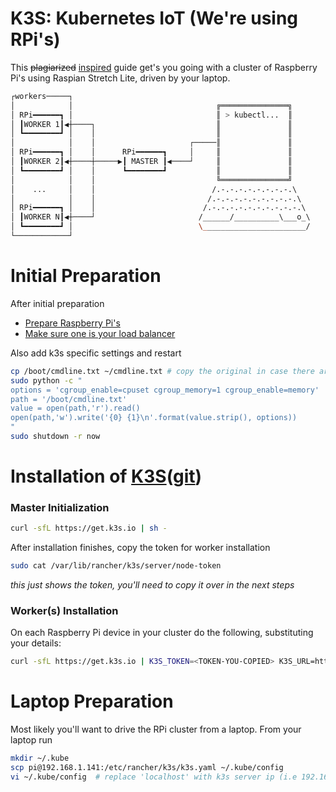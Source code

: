 # K3S: Kubernetes IoT (We're using RPi's)
This ~~plagiarized~~ [inspired](https://blog.alexellis.io/test-drive-k3s-on-raspberry-pi/) guide get's you going with a cluster of Raspberry Pi's using Raspian Stretch Lite, driven by your laptop.
```bash
┌workers─────┐                                                      
│            │                                ╔═══════════════╗     
│ RPi━━━━━━┓ │                                ║ > kubectl...  ║     
│ ┃WORKER 1┃◀┼────┐                           ║               ║     
│ ┗━━━━━━━━┛ │    │                           ║               ║     
│            │    │                     ┌─────║               ║     
│ RPi━━━━━━┓ │    │      RPi━━━━━━┓     │     ║               ║     
│ ┃WORKER 2┃◀┼────┼─────▶┃ MASTER ┃◀────┘     ║               ║     
│ ┗━━━━━━━━┛ │    │      ┗━━━━━━━━┛           ║               ║     
│            │    │                           ╚═══════════════╝     
│    ...     │    │                          /.-.-.-.-.-.-.-.-.\    
│            │    │                         /.-.-.-.-.-.-.-.-.-.\   
│ RPi━━━━━━┓ │    │                        /.-.-.-.-.-.-.-.-.-.-.\  
│ ┃WORKER N┃◀┼────┘                       /______/__________\___o_\ 
│ ┗━━━━━━━━┛ │                            \_______________________/ 
└────────────┘                                                      
```

# Initial Preparation
After initial preparation
- [Prepare Raspberry Pi's](./README.rpi.md)
- [Make sure one is your load balancer](./README.loadbalancer.md)

Also add k3s specific settings and restart
```bash
cp /boot/cmdline.txt ~/cmdline.txt # copy the original in case there are mistakes
sudo python -c "
options = 'cgroup_enable=cpuset cgroup_memory=1 cgroup_enable=memory'
path = '/boot/cmdline.txt'
value = open(path,'r').read()
open(path,'w').write('{0} {1}\n'.format(value.strip(), options))
"
sudo shutdown -r now
```

# Installation of [K3S](https://k3s.io)([git](https://github.com/rancher/k3s))

### Master Initialization
```bash
curl -sfL https://get.k3s.io | sh -
```
After installation finishes, copy the token for worker installation
```bash
sudo cat /var/lib/rancher/k3s/server/node-token
```
*this just shows the token, you'll need to copy it over in the next steps*
### Worker(s) Installation
On each Raspberry Pi device in your cluster do the following, substituting your details:
```bash
curl -sfL https://get.k3s.io | K3S_TOKEN=<TOKEN-YOU-COPIED> K3S_URL=https://<YOUR-SERVER-IP>:6443 sh -
```

# Laptop Preparation
Most likely you'll want to drive the RPi cluster from a laptop. From your laptop run

```bash
mkdir ~/.kube
scp pi@192.168.1.141:/etc/rancher/k3s/k3s.yaml ~/.kube/config
vi ~/.kube/config  # replace 'localhost' with k3s server ip (i.e 192.168.1.141)
```
